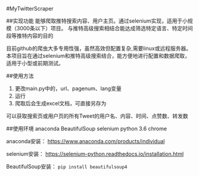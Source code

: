 #MyTwitterScraper

##实现功能
能够爬取推特搜索内容、用户主页。通过selenium实现，适用于小规模（3000条以下）项目。
与推特高级搜索相结合能达成筛选特定语言、特定时间段等推特内容的目的

目前github的爬虫大多专用性强，虽然高效但配置复杂,需要linux或远程服务器。
本项目旨在通过selenium和推特高级搜索结合，能方便地进行配置和数据爬取，适用于小型或前期测试。

##使用方法

1. 更改main.py中的，url、pagenum、lang变量
2. 运行
3. 爬取后会生成excel文档，可直接另存为

可以获取搜索页或用户页的所有Tweet的用户名、内容、时间、点赞数、转发数



##使用环境
anaconda
BeautifulSoup
selenium
python 3.6
chrome

anaconda安装：
https://www.anaconda.com/products/individual

selenium安装：
https://selenium-python.readthedocs.io/installation.html

BeautifulSoup安装：
```pip install beautifulsoup4```
